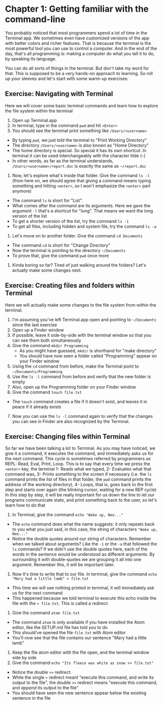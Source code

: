 # Chapter 1: Getting familiar with the command-line

You probably noticed that most programmers spend a lot of time in the Terminal app. We sometimes even have customized versions of the app with better colors and richer features. That is because the terminal is the most powerful tool you can use to control a computer. And in the end of the day, that's all programming is: making a computer do what you tell it to do, by speaking its language.

You can do all sorts of things in the terminal. But don't take my word for that. This is supposed to be a very hands-on approach to learning. So roll up your sleeves and let's start with some warm-up exercises:

## Exercise: Navigating with Terminal
Here we will cover some basic terminal commands and learn how to explore the file system within the terminal


1. Open up Terminal.app
1. In terminal, type in the command `pwd` and hit `<Enter>`
1. You should see the terminal print something like `/Users/<username>`
  - By typing `pwd`, we just told the terminal to "Print Working Directory"
  - The directory `/Users/<username>` is also known as "Home Directory"
  - The home directory is special. So special it has its own shortcut. In terminal it can be used interchangeably with the character tilde (`~`)
  - In other words, as far as the terminal understands, `/Users/<username>/report.doc` is exactly the same as `~/report.doc`
1. Now, let's explore what's inside that folder. Give the command `ls -l` (from here on, we should agree that giving a command means typing something and hitting `<enter>`, so I won't emphasize the `<enter>` part anymore)
  - The command `ls` is short for "List".
  - What comes after the command are its arguments. Here we gave the argument `-l` that's a shortcut for "long". That means we want the long version of the list
  - To get a shorter version of the list, try the command `ls -1`
  - To get all files, including hidden and system file, try the command `ls -a`

1. Let's move on to another folder. Give the command `cd Documents`
  - The command `cd` is short for "Change Directory"
  - Now the terminal is pointing to the directory `~/Documents`
  - To prove that, give the command `pwd` once more
1. Kinda boring so far? Tired of just walking around the folders? Let's actually make some changes next.



## Exercise: Creating files and folders within Terminal
Here we will actually make some changes to the file system from within the terminal.

 1. I'm assuming you've left Terminal.app open and pointing to `~/Documents` since the last exercise
 2. Open up a Finder window
 3. If possible, leave it side-by-side with the terminal window so that you can see them both simultaneously
 4. Give the command `mkdir Programming`
    - As you might have guessed, `mkdir` is shorthand for "make directory"
    - You should have now seen a folder called "Programming" appear on your Finder window
 5. Using the `cd` command from before, make the Terminal point to `~/Documents/Programming`
 6. Use the `ls -l` command from before and verify that the new folder is empty
 6. Also, open up the Programming folder on your Finder window
 6. Give the command `touch file.txt`
   - The `touch` command creates a file if it doesn't exist, and leaves it in peace if it already exists
 7. Now you can use the `ls -l` command again to verify that the changes you can see in Finder are also recognized by the Terminal.

## Exercise: Changing files within Terminal
So far we have been talking a lot to Terminal. As you may have noticed, we give it a command, it executes the command, and immediately asks us for the next command.
This cycle is sometimes referred by programmers as REPL: Read, Eval, Print, Loop. This is to say that every time we press the `<enter>` key, the terminal 1- Reads what we typed, 2- Evaluates what that command was, 3- Prints something to the screen if necessary (i.e. the `ls` command prints the list of files in that folder, the `pwd` command prints the address of the working directory), 4- Loops, that is, goes back to the first step and starts over again (the blinking cursor, waiting for a new REP cycle)
In this step by step, it will be really important for us down the line to let our programs communicate state, and print something back to the user, so let's learn how to do that

1. In Terminal, give the command `echo "Wake up, Neo..."`
  - The `echo` command does what the name suggests: it only repeats back to you what you just said, in this case, the string of characters `"Wake up, Neo..."`
  - Notice the double quotes around our string of characters. Remember when we talked about arguments? Like the `-1` or the `-a` that followed the `ls` commands? If we didn't use the double quotes here, each of the words in the sentence would be understood as different arguments. By surrounding it with double-quotes we are grouping it all into one argument. Remember this, it will be important later.
1. Now it's time to write that to our file. In terminal, give the command `echo "Mary had a little lamb" > file.txt`
  - This time we will see nothing printed in terminal, it will immediately ask us for the next command
  - This happened because we told terminal to execute this echo inside the file with the `> file.txt`. This is called a redirect.
1. Give the command `atom file.txt`
  - The command `atom` is only available if you have installed the Atom editor, like the SETUP.md file has told you to do
  - This should've opened the file `file.txt` with Atom editor
  - You'll now see that the file contains our sentence "Mary had a little lamb"
1. Keep the file atom editor with the file open, and the terminal window side by side
2. Give the command `echo "Its fleece was white as snow >> file.txt"`
  - Notice the double `>>` redirect.
  - While the single `>` redirect meant "execute this command, and write its output to the file", the double `>>` redirect means "execute this command, and *append* its output to the file"
  - You should have seen the new sentence appear below the existing sentence in the file
